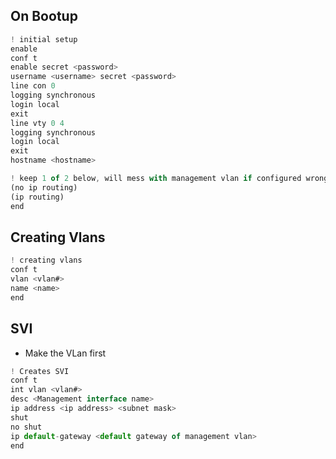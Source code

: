 	
## On Bootup
```js
! initial setup
enable
conf t
enable secret <password>
username <username> secret <password>
line con 0
logging synchronous
login local
exit
line vty 0 4
logging synchronous
login local
exit
hostname <hostname>

! keep 1 of 2 below, will mess with management vlan if configured wrong
(no ip routing)
(ip routing)
end
```


## Creating Vlans
```js
! creating vlans
conf t
vlan <vlan#>
name <name>
end
```


## SVI
- Make the VLan first
```js
! Creates SVI
conf t
int vlan <vlan#>
desc <Management interface name>
ip address <ip address> <subnet mask>
shut
no shut
ip default-gateway <default gateway of management vlan>
end
```




